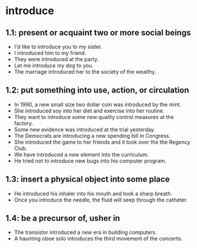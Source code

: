 # introduce
## 1.1: present or acquaint two or more social beings

  *  I'd like to introduce you to my sister.
  *  I introduced him to my friend.
  *  They were introduced at the party.
  *  Let me introduce my dog to you.
  *  The marriage introduced her to the society of the wealthy.

## 1.2: put something into use, action, or circulation

  *  In 1990, a new small size two dollar coin was introduced by the mint.
  *  She introduced soy into her diet and exercise into her routine.
  *  They want to introduce some new quality control measures at the factory.
  *  Some new evidence was introduced at the trial yesterday.
  *  The Democrats are introducing a new spending bill in Congress.
  *  She introduced the game to her friends and it took over the the Regency Club.
  *  We have introduced a new element into the curriculum.
  *  He tried not to introduce new bugs into his computer program.

## 1.3: insert a physical object into some place

  *  He introduced his inhaler into his mouth and took a sharp breath.
  *  Once you introduce the needle, the fluid will seep through the catheter.

## 1.4: be a precursor of, usher in

  *  The transistor introduced a new era in building computers.
  *  A haunting oboe solo introduces the third movement of the concerto.
